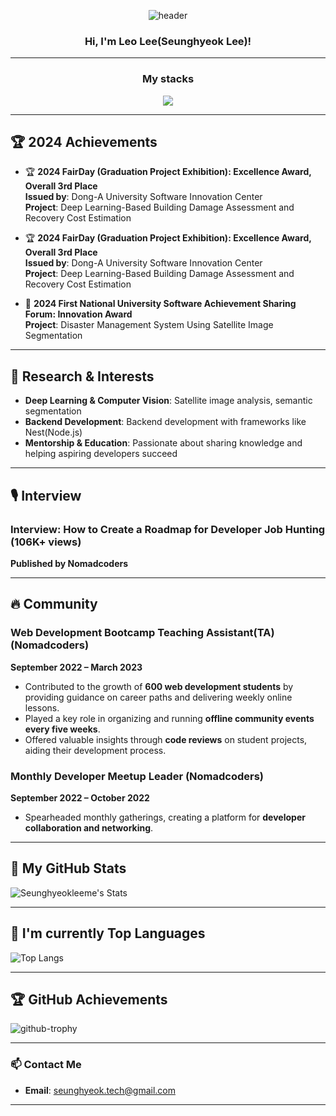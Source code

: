 <div align="center">

![header](https://capsule-render.vercel.app/api?type=waving&color=gradient&height=250&section=header&text=Leo_Lee&fontSize=70&fontColor=ffffff&animation=fadeIn)

<h3> Hi, I'm Leo Lee(Seunghyeok Lee)! </h3>
</div>

---

<p align='center'>
  <h3 align='center'>My stacks</h3>
  <p align="center">
    <a href="https://skillicons.dev">
     <img src="https://skillicons.dev/icons?i=cpp,ts,nodejs,nestjs,pytorch" />
    </a>
  </p>

---

## 🏆 2024 Achievements

- 🏆 **2024 FairDay (Graduation Project Exhibition): Excellence Award, Overall 3rd Place**  
  **Issued by**: Dong-A University Software Innovation Center  
  **Project**: Deep Learning-Based Building Damage Assessment and Recovery Cost Estimation  

- 🏆 **2024 FairDay (Graduation Project Exhibition): Excellence Award, Overall 3rd Place**  
  **Issued by**: Dong-A University Software Innovation Center  
  **Project**: Deep Learning-Based Building Damage Assessment and Recovery Cost Estimation  

- 🥇 **2024 First National University Software Achievement Sharing Forum: Innovation Award**  
  **Project**: Disaster Management System Using Satellite Image Segmentation  

---

## 🌟 Research & Interests

- **Deep Learning & Computer Vision**: Satellite image analysis, semantic segmentation  
- **Backend Development**: Backend development with frameworks like Nest(Node.js)
- **Mentorship & Education**: Passionate about sharing knowledge and helping aspiring developers succeed  

---

## 🎙️ Interview

### Interview: How to Create a Roadmap for Developer Job Hunting (106K+ views)
**Published by Nomadcoders**

---

## 🔥 Community

### Web Development Bootcamp Teaching Assistant(TA) (Nomadcoders)
**September 2022 – March 2023**

* Contributed to the growth of **600 web development students** by providing guidance on career paths and delivering weekly online lessons.
* Played a key role in organizing and running **offline community events every five weeks**.
* Offered valuable insights through **code reviews** on student projects, aiding their development process.

### Monthly Developer Meetup Leader (Nomadcoders)
**September 2022 – October 2022**

* Spearheaded monthly gatherings, creating a platform for **developer collaboration and networking**.

---

## 🚀 My GitHub Stats

![Seunghyeokleeme's Stats](https://github-readme-stats.vercel.app/api?username=seunghyeokleeme&theme=highcontrast&show_icons=true&include_all_commits=true)

---

## 💪 I'm currently Top Languages

![Top Langs](https://github-readme-stats.vercel.app/api/top-langs/?username=seunghyeokleeme&layout=compact&theme=highcontrast&langs_count=20&size_weight=0.5&count_weight=0.5&hide=jupyter%20notebook,html,css,pug,scss,cmake,javascript)

---

## 🏆 GitHub Achievements

![github-trophy](https://github-profile-trophy.vercel.app?username=seunghyeokleeme&theme=darkhub)

---

### 📫 Contact Me  

- **Email**: [seunghyeok.tech@gmail.com](mailto:seunghyeok.tech@gmail.com)

---
